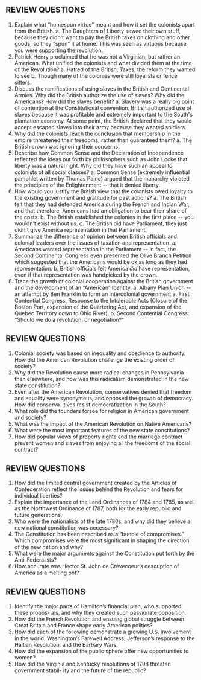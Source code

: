 ## REVIEW QUESTIONS

1. Explain what “homespun virtue” meant and how it set the colonists apart from the British.
    a. The Daughters of Liberty sewed their own stuff, because they didn't want to pay the British taxes on clothing and other goods, so they "spun" it at home. This was seen as virtuous because you were supporting the revolution.
2. Patrick Henry proclaimed that he was not a Virginian, but rather an American.  What unified the colonists and what divided them at the time of the Revolution?
    a. Hatred of the British, Taxes, the reform they wanted to see
    b. Though many of the colonies were still loyalists or fence sitters.
3. Discuss the ramifications of using slaves in the British and Continental Armies.  Why did the British authorize the use of slaves? Why did the Americans? How did the slaves benefit?
    a. Slavery was a really big point of contention at the Constitutional convention. British authorized use of slaves because it was profitable and extremely important to the South's plantation economy. At some point, the British declared that they would accept escaped slaves into their army because they wanted soldiers.
4. Why did the colonists reach the conclusion that membership in the empire threatened their freedoms, rather than guaranteed them?
    a. The British crown was ignoring their concerns.
5. Describe how Common Sense and the Declaration of Independence reflected the ideas put forth by philosophers such as John Locke that liberty was a natural right.  Why did they have such an appeal to colonists of all social classes?
    a. Common Sense (extremely influential pamphlet written by Thomas Paine) argued that the monarchy violated 
    the principles of the Enlightenment -- that it denied liberty. 
6. How would you justify the British view that the colonists owed loyalty to the existing government and gratitude for past actions?
    a. The British felt that they had defended America during the French and Indian War, and that therefore, Americans had an obligation to bear their share of the costs. 
    b. The British established the colonies in the first place -- you wouldn't exist without us. 
    c. The British did have Parliament, they just didn't give America representation in that Parliament.
7. Summarize the difference of opinion between British officials and colonial leaders over the issues of taxation and representation.
    a. Americans wanted representation in the Parliament -- in fact, the Second Continental Congress even presented the Olive Branch Petition which suggested that the Americans would be ok as long as they had representation.
    b. British officials felt America _did_ have representation, even if that representation was handpicked by the crown. 
8. Trace the growth of colonial cooperation against the British government and the development of an “American” identity.
    a. Albany Plan Union -- an attempt by Ben Franklin to form an intercolonial government
    a. First Contential Congress: Response to the Intolerable Acts (Closure of the Boston Port, expansion of the Quartering Act, and expansion of the Quebec Territory down to Ohio River). 
    b. Second Contential Congress: "Should we do a revolution, or negotiation?"


## REVIEW QUESTIONS
1. Colonial society was based on inequality and obedience to authority. How did the
American Revolution challenge the existing order of society?
2. Why did the Revolution cause more radical changes in Pennsylvania than
elsewhere, and how was this radicalism demonstrated in the new state constitution?
3. Even after the American Revolution, conservatives denied that freedom and
equality were synonymous, and opposed the growth of democracy. How did conserva-
tives resist democratization in the South?
4. What role did the founders forsee for religion in American government and
society?
5. What was the impact of the American Revolution on Native Americans?
6. What were the most important features of the new state constitutions?
7. How did popular views of property rights and the marriage contract prevent
women and slaves from enjoying all the freedoms of the social contract?

## REVIEW QUESTIONS
1. How did the limited central government created by the Articles of Confederation
reflect the issues behind the Revolution and fears for individual liberties?
2. Explain the importance of the Land Ordinances of 1784 and 1785, as well as the
Northwest Ordinance of 1787, both for the early republic and future generations.
3. Who were the nationalists of the late 1780s, and why did they believe a new
national constitution was necessary?
4. The Constitution has been described as a “bundle of compromises.” Which
compromises were the most significant in shaping the direction of the new nation
and why?
5. What were the major arguments against the Constitution put forth by the
Anti-Federalists?
6. How accurate was Hector St. John de Crèvecoeur’s description of America as a
melting pot?

## REVIEW QUESTIONS
1. Identify the major parts of Hamilton’s financial plan, who supported these propos-
als, and why they created such passionate opposition.
2. How did the French Revolution and ensuing global struggle between Great Britain
and France shape early American politics?
3. How did each of the following demonstrate a growing U.S. involvement in the
world: Washington’s Farewell Address, Jefferson’s response to the Haitian Revolution,
and the Barbary Wars.
4. How did the expansion of the public sphere offer new opportunities to women?
5. How did the Virginia and Kentucky resolutions of 1798 threaten government stabil-
ity and the future of the republic?

